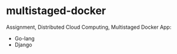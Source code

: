 # multistaged-docker
Assignment, Distributed Cloud Computing, Multistaged Docker App:
* Go-lang
* Django
